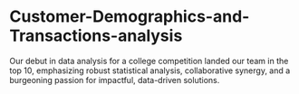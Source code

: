 # Customer-Demographics-and-Transactions-analysis
Our debut in data analysis for a college competition landed our team in the top 10, emphasizing robust statistical analysis, collaborative synergy, and a burgeoning passion for impactful, data-driven solutions.
